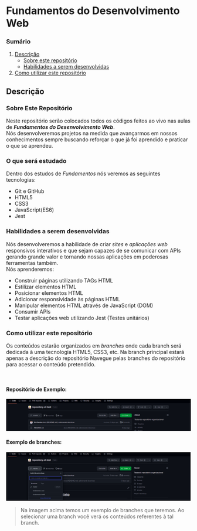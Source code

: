 # Fundamentos do Desenvolvimento Web

### Sumário
1. [Descrição](#descrição)
    - [Sobre este repositório](#sobre-este-repositório)
    - [Habilidades a serem desenvolvidas](#habilidades-a-serem-desenvolvidas)
2. [Como utilizar este repositório](#como-utilizar-este-repositório)

## Descrição

### Sobre Este Repositório

Neste repositório serão colocados todos os códigos feitos ao vivo nas aulas de **_Fundamentos do Desenvolvimento Web_**. <br>
Nós desenvolveremos projetos na medida que avançarmos em nossos conhecimentos sempre buscando reforçar o que já foi aprendido e praticar o que se aprendeu.

### O que será estudado

Dentro dos estudos de _Fundamentos_ nós veremos as seguintes tecnologias:

- Git e GitHub
- HTML5
- CSS3
- JavaScript(ES6)
- Jest

### Habilidades a serem desenvolvidas

Nós desenvolveremos a habilidade de criar _sites_ e _aplicações web_ responsivos interativos e que sejam capazes de se comunicar com APIs gerando grande valor e tornando nossas aplicações em poderosas ferramentas também. <br>
Nós aprenderemos:

- Construir páginas utilizando TAGs HTML
- Estilizar elementos HTML
- Posicionar elementos HTML
- Adicionar responsividade às páginas HTML
- Manipular elementos HTML através de JavaScript (DOM)
- Consumir APIs
- Testar aplicações web utilizando Jest (Testes unitários)

### Como utilizar este repositório

Os conteúdos estarão organizados em _branches_ onde cada branch será dedicada à uma tecnologia HTML5, CSS3, etc. Na branch principal estará apenas a descrição do repositório Navegue pelas branches do repositório para acessar o conteúdo pretendido.

<br>

#### Repositório de Exemplo:
<img src="./img/repositorio_exemplo.png">

<br>

#### Exemplo de branches:
<img src="./img/branches_exemplo.png">

> Na imagem acima temos um exemplo de branches que teremos. Ao selecionar uma branch você verá os conteúdos referentes à tal branch.
